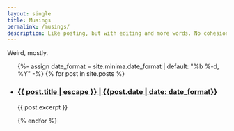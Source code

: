 ```yaml
---
layout: single
title: Musings
permalink: /musings/
description: Like posting, but with editing and more words. No cohesion.
---
```


Weird, mostly.

<ul class="post-list">
  {%- assign date_format = site.minima.date_format | default: "%b %-d, %Y" -%}
  {% for post in site.posts %}
  <li>
    <h3><a class="post-link" href="{{ post.url }}">
      {{ post.title | escape }}
      | {{post.date | date: date_format}}
    </a></h3><p>{{ post.excerpt }}</p>
  </li>
  {% endfor %}
</ul>